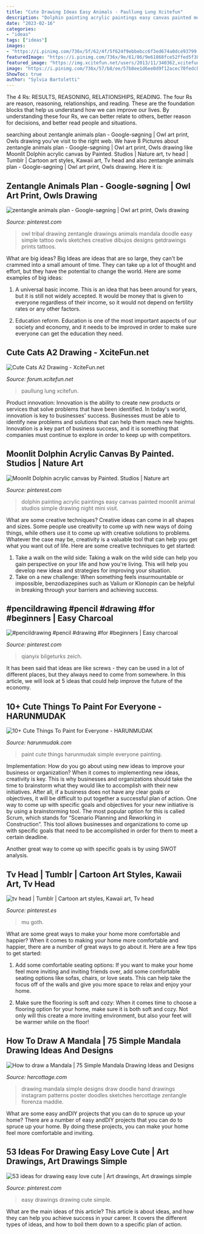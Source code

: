 ```yaml
---
title: "Cute Drawing Ideas Easy Animals - Paullung Lung Xcitefun"
description: "Dolphin painting acrylic paintings easy canvas painted moonlit animal studios simple drawing night mini visit"
date: "2023-02-16"
categories:
- "ideas"
tags: ["ideas"]
images:
- "https://i.pinimg.com/736x/5f/62/4f/5f624f9ebbebcc6f3ed674a0dce93799.jpg"
featuredImage: "https://i.pinimg.com/736x/9e/61/86/9e61868fce52ffed5f385eec7f7bde06.jpg"
featured_image: "https://img.xcitefun.net/users/2013/11/340362,xcitefun-cute-cats-a2-drawing-2.jpg"
image: "https://i.pinimg.com/736x/57/b8/ee/57b8ee1d6ee0d9f12acec70fedcbfff8--creative-inspiration-zentangle.jpg"
ShowToc: true
author: "Sylvia Bartoletti"
---
```



The 4 Rs: RESULTS, REASONING, RELATIONSHIPS, READING.
The four Rs are reason, reasoning, relationships, and reading. These are the foundation blocks that help us understand how we can improve our lives. By understanding these four Rs, we can better relate to others, better reason for decisions, and better read people and situations.

	

		
searching about zentangle animals plan - Google-søgning | Owl art print, Owls drawing you've visit to the right web. We have 8 Pictures about zentangle animals plan - Google-søgning | Owl art print, Owls drawing like Moonlit Dolphin acrylic canvas by Painted. Studios | Nature art, tv head | Tumblr | Cartoon art styles, Kawaii art, Tv head and also zentangle animals plan - Google-søgning | Owl art print, Owls drawing. Here it is:
		
    
## Zentangle Animals Plan - Google-søgning | Owl Art Print, Owls Drawing

<img loading=lazy src="https://i.pinimg.com/736x/57/b8/ee/57b8ee1d6ee0d9f12acec70fedcbfff8--creative-inspiration-zentangle.jpg" onerror="this.onerror=null;this.src='https://tse4.mm.bing.net/th?id=OIP.vrxu3wiT201DsBnauYK9VwHaLH&amp;pid=15.1';" alt="zentangle animals plan - Google-søgning | Owl art print, Owls drawing">

_Source: pinterest.com_

>owl tribal drawing zentangle drawings animals mandala doodle easy simple tattoo owls sketches creative dibujos designs getdrawings prints tattoos. 

	

What are big ideas?
Big Ideas are ideas that are so large, they can't be crammed into a small amount of time. They can take up a lot of thought and effort, but they have the potential to change the world. Here are some examples of big ideas:
1. A universal basic income. This is an idea that has been around for years, but it is still not widely accepted. It would be money that is given to everyone regardless of their income, so it would not depend on fertility rates or any other factors.

2. Education reform. Education is one of the most important aspects of our society and economy, and it needs to be improved in order to make sure everyone can get the education they need.

    
## Cute Cats A2 Drawing - XciteFun.net

<img loading=lazy src="https://img.xcitefun.net/users/2013/11/340362,xcitefun-cute-cats-a2-drawing-2.jpg" onerror="this.onerror=null;this.src='https://tse2.mm.bing.net/th?id=OIP.B8Jsaa9d3nO4reHeghgXUgHaE7&amp;pid=15.1';" alt="Cute Cats A2 Drawing - XciteFun.net">

_Source: forum.xcitefun.net_

>paullung lung xcitefun. 

	

Product innovation:
Innovation is the ability to create new products or services that solve problems that have been identified. In today's world, innovation is key to businesses' success. Businesses must be able to identify new problems and solutions that can help them reach new heights. Innovation is a key part of business success, and it is something that companies must continue to explore in order to keep up with competitors.

    
## Moonlit Dolphin Acrylic Canvas By Painted. Studios | Nature Art

<img loading=lazy src="https://i.pinimg.com/736x/5f/62/4f/5f624f9ebbebcc6f3ed674a0dce93799.jpg" onerror="this.onerror=null;this.src='https://tse3.mm.bing.net/th?id=OIP.2Aeur48saZCeumpa_Eu-hwHaJ4&amp;pid=15.1';" alt="Moonlit Dolphin acrylic canvas by Painted. Studios | Nature art">

_Source: pinterest.com_

>dolphin painting acrylic paintings easy canvas painted moonlit animal studios simple drawing night mini visit. 

	

What are some creative techniques?
Creative ideas can come in all shapes and sizes. Some people use creativity to come up with new ways of doing things, while others use it to come up with creative solutions to problems. Whatever the case may be, creativity is a valuable tool that can help you get what you want out of life. Here are some creative techniques to get started: 
1. Take a walk on the wild side: Taking a walk on the wild side can help you gain perspective on your life and how you're living. This will help you develop new ideas and strategies for improving your situation. 
2. Take on a new challenge: When something feels insurmountable or impossible, benzodiazepines such as Valium or Klonopin can be helpful in breaking through your barriers and achieving success.

    
## #pencildrawing #pencil #drawing #for #beginners | Easy Charcoal

<img loading=lazy src="https://i.pinimg.com/736x/9e/61/86/9e61868fce52ffed5f385eec7f7bde06.jpg" onerror="this.onerror=null;this.src='https://tse3.mm.bing.net/th?id=OIP.TBvH637Qc-rEw6nhHUpsawHaKx&amp;pid=15.1';" alt="#pencildrawing #pencil #drawing #for #beginners | Easy charcoal">

_Source: pinterest.com_

>qianyix bilgeturks zeich. 

	

It has been said that ideas are like screws - they can be used in a lot of different places, but they always need to come from somewhere. In this article, we will look at 5 ideas that could help improve the future of the economy.

    
## 10+ Cute Things To Paint For Everyone - HARUNMUDAK

<img loading=lazy src="https://harunmudak.com/wp-content/uploads/2020/07/Cute-things-to-paint-9-719x1024.jpg" onerror="this.onerror=null;this.src='https://tse3.mm.bing.net/th?id=OIP.zap4NERfNuqyZIdr2LPGYAHaKj&amp;pid=15.1';" alt="10+ Cute Things To Paint for Everyone - HARUNMUDAK">

_Source: harunmudak.com_

>paint cute things harunmudak simple everyone painting. 

	

Implementation: How do you go about using new ideas to improve your business or organization?
When it comes to implementing new ideas, creativity is key. This is why businesses and organizations should take the time to brainstorm what they would like to accomplish with their new initiatives. After all, if a business does not have any clear goals or objectives, it will be difficult to put together a successful plan of action.
One way to come up with specific goals and objectives for your new initiative is by using a brainstorming tool. The most popular option for this is called Scrum, which stands for “Scenario Planning and Reworking in Construction”. This tool allows businesses and organizations to come up with specific goals that need to be accomplished in order for them to meet a certain deadline.

Another great way to come up with specific goals is by using SWOT analysis.

    
## Tv Head | Tumblr | Cartoon Art Styles, Kawaii Art, Tv Head

<img loading=lazy src="https://i.pinimg.com/736x/00/83/82/008382d5703a7468a102675b756c24c0.jpg" onerror="this.onerror=null;this.src='https://tse1.mm.bing.net/th?id=OIP.VDw-m8YlFE0qghQvb4AhXQHaKX&amp;pid=15.1';" alt="tv head | Tumblr | Cartoon art styles, Kawaii art, Tv head">

_Source: pinterest.es_

>mu goth. 

	

What are some great ways to make your home more comfortable and happier?
When it comes to making your home more comfortable and happier, there are a number of great ways to go about it. Here are a few tips to get started:
1. Add some comfortable seating options: If you want to make your home feel more inviting and inviting friends over, add some comfortable seating options like sofas, chairs, or love seats. This can help take the focus off of the walls and give you more space to relax and enjoy your home.

2. Make sure the flooring is soft and cozy: When it comes time to choose a flooring option for your home, make sure it is both soft and cozy. Not only will this create a more inviting environment, but also your feet will be warmer while on the floor!


    
## How To Draw A Mandala | 75 Simple Mandala Drawing Ideas And Designs

<img loading=lazy src="https://www.hercottage.com/wp-content/uploads/2019/08/How-to-draw-a-Mandala-40-Simple-Mandala-Drawing-ideas-and-Designs-1.jpg" onerror="this.onerror=null;this.src='https://tse4.mm.bing.net/th?id=OIP.6IgH84zJxZUaRg4F_rvqLQHaJ4&amp;pid=15.1';" alt="How to draw a Mandala | 75 Simple Mandala Drawing Ideas and Designs">

_Source: hercottage.com_

>drawing mandala simple designs draw doodle hand drawings instagram patterns poster doodles sketches hercottage zentangle fiorenza maddie. 

	

What are some easy andDIY projects that you can do to spruce up your home?
There are a number of easy andDIY projects that you can do to spruce up your home. By doing these projects, you can make your home feel more comfortable and inviting.

    
## 53 Ideas For Drawing Easy Love Cute | Art Drawings, Art Drawings Simple

<img loading=lazy src="https://i.pinimg.com/736x/50/d7/a2/50d7a26d1d6dc95a1aee45f511f4900c.jpg" onerror="this.onerror=null;this.src='https://tse1.mm.bing.net/th?id=OIP.R-Y06AHdNUpyXKOygdPkNQAAAA&amp;pid=15.1';" alt="53 ideas for drawing easy love cute | Art drawings, Art drawings simple">

_Source: pinterest.com_

>easy drawings drawing cute simple. 

	

What are the main ideas of this article?
This article is about ideas, and how they can help you achieve success in your career. It covers the different types of ideas, and how to boil them down to a specific plan of action.

